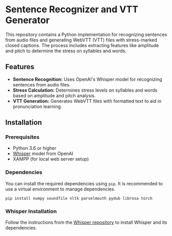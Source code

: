 
# Sentence Recognizer and VTT Generator

This repository contains a Python implementation for recognizing sentences from audio files and generating WebVTT (VTT) files with stress-marked closed captions. The process includes extracting features like amplitude and pitch to determine the stress on syllables and words.

## Features

-   **Sentence Recognition:** Uses OpenAI's Whisper model for recognizing sentences from audio files.
-   **Stress Calculation:** Determines stress levels on syllables and words based on amplitude and pitch analysis.
-   **VTT Generation:** Generates WebVTT files with formatted text to aid in pronunciation learning.

## Installation

### Prerequisites

-   Python 3.6 or higher
-   [Whisper](https://github.com/openai/whisper) model from OpenAI
- XAMPP (for local web server setup)

### Dependencies

You can install the required dependencies using `pip`. It is recommended to use a virtual environment to manage dependencies.

    pip install numpy soundfile nltk parselmouth pydub librosa torch

### Whisper Installation

Follow the instructions from the [Whisper repository](https://github.com/openai/whisper) to install Whisper and its dependencies.
